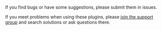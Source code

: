 If you find bugs or have some suggestions, please submit them in issues.

If you meet problems when using these plugins, please [join the support group](https://groups.google.com/group/sunner-moodle-plugins/subscribe) and search solutions or ask questions there.